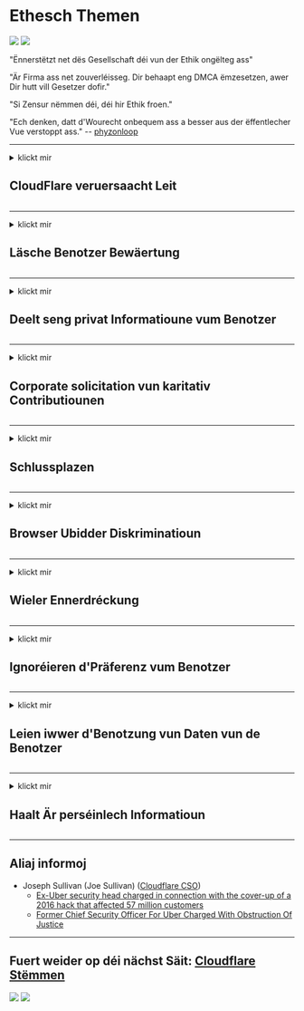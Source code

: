 # Ethesch Themen

![](https://codeberg.org/crimeflare/stop_cloudflare/media/branch/master/image/itsreallythatbad.jpg)
![](https://codeberg.org/crimeflare/stop_cloudflare/media/branch/master/image/telegram/c81238387627b4bfd3dcd60f56d41626.jpg)

"Ënnerstëtzt net dës Gesellschaft déi vun der Ethik ongëlteg ass"

"Är Firma ass net zouverléisseg. Dir behaapt eng DMCA ëmzesetzen, awer Dir hutt vill Gesetzer dofir."

"Si Zensur nëmmen déi, déi hir Ethik froen."

"Ech denken, datt d'Wourecht onbequem ass a besser aus der ëffentlecher Vue verstoppt ass."  -- [phyzonloop](https://twitter.com/phyzonloop)


---


<details>
<summary>klickt mir

## CloudFlare veruersaacht Leit
</summary>


Cloudflare schéckt Spam-E-Mailen fir Net-Cloudflare Benotzer.

- Schéckt nëmmen E-Mailen un Abonnenten déi ageschriwwen hunn
- Wann de Benotzer "Stop" seet, da stoppt d'E-Mail schécken

Et ass esou einfach ze hëllefen. Mee Cloudflare ass et egal.
Cloudflare sot datt hire Service benotze kann all Spammerer oder Ugräifer stoppen.
Wéi kënne mir Cloudflare stoppen ouni Cloudflare z'aktivéieren?


| 🖼 | 🖼 |
| --- | --- |
| ![](https://codeberg.org/crimeflare/stop_cloudflare/media/branch/master/image/cfspam01.jpg) | ![](https://codeberg.org/crimeflare/stop_cloudflare/media/branch/master/image/cfspam03.jpg) |
| ![](https://codeberg.org/crimeflare/stop_cloudflare/media/branch/master/image/cfspam02.jpg) | ![](https://codeberg.org/crimeflare/stop_cloudflare/media/branch/master/image/cfspambrittany.jpg)<br>![](https://codeberg.org/crimeflare/stop_cloudflare/media/branch/master/image/cfspamtwtr.jpg) |

</details>

---

<details>
<summary>klickt mir

## Läsche Benotzer Bewäertung
</summary>


Cloudflare Zensur negativ Rezensiounen.
Wann Dir Anti-Cloudflare Text op Twitter postt, hutt Dir eng Chance fir eng Äntwert vum Cloudflare Mataarbechter mam "Nee, et ass net" Message.
Wann Dir en negativen Iwwerpréiwung op all Iwwerpréifungsplaz publizéiert, probéieren se et ze Zensur.


| 🖼 | 🖼 |
| --- | --- |
| ![](https://codeberg.org/crimeflare/stop_cloudflare/media/branch/master/image/cfcenrev_01.jpg)<br>![](https://codeberg.org/crimeflare/stop_cloudflare/media/branch/master/image/cfcenrev_02.jpg) | ![](https://codeberg.org/crimeflare/stop_cloudflare/media/branch/master/image/cfcenrev_03.jpg) |

</details>

---

<details>
<summary>klickt mir

## Deelt seng privat Informatioune vum Benotzer
</summary>


Cloudflare huet e massive Belästegungsprobleem.
Cloudflare deelt perséinlech Informatioune vun deenen, déi iwwer Hostéiert Site beschwéieren.
Si froen Iech heiansdo Är richteg ID z'informéieren.
Wann Dir net belästegt wëllt, ugegraff, geschloen oder ëmbruecht ginn, sollt Dir besser bleiwen vu Cloudflared Websäiten.


| 🖼 | 🖼 |
| --- | --- |
| ![](https://codeberg.org/crimeflare/stop_cloudflare/media/branch/master/image/cfdox_what.jpg) | ![](https://codeberg.org/crimeflare/stop_cloudflare/media/branch/master/image/cfdox_swat.jpg) |
| ![](https://codeberg.org/crimeflare/stop_cloudflare/media/branch/master/image/cfdox_kill.jpg) | ![](https://codeberg.org/crimeflare/stop_cloudflare/media/branch/master/image/cfdox_threat.jpg) |
| ![](https://codeberg.org/crimeflare/stop_cloudflare/media/branch/master/image/cfdox_dox.jpg) | ![](https://codeberg.org/crimeflare/stop_cloudflare/media/branch/master/image/cfdox_ex1.jpg)<br>![](https://codeberg.org/crimeflare/stop_cloudflare/media/branch/master/image/cfdox_ex2.jpg) |

</details>

---

<details>
<summary>klickt mir

## Corporate solicitation vun karitativ Contributiounen
</summary>


CloudFlare freet sech fir karitativ Contributiounen.
Et ass zimlech erschreckend datt eng amerikanesch Gesellschaft no Charity nieft Associatiounen ouni Gewënnzweck freet, déi gutt Ursaachen hunn.
Wann Dir gär Leit blockéiert oder aner Leit d'Zäit verschwende wëllt, wëllt Dir vläicht e puer Pizzas fir Cloudflare Mataarbechter bestellen.


![](https://codeberg.org/crimeflare/stop_cloudflare/media/branch/master/image/cfdonate.jpg)

</details>

---

<details>
<summary>klickt mir

## Schlussplazen
</summary>


Wat maacht Dir wann Äre Site plötzlech erof geet?
Et gi Berichter datt Cloudflare d'Benotzerkonfiguratioun oder den Service stoppen ouni Warnung, roueg.
Mir proposéieren Iech e besseren Ubidder ze fannen.

![](https://codeberg.org/crimeflare/stop_cloudflare/media/branch/master/image/cftmnt.jpg)

</details>

---

<details>
<summary>klickt mir

## Browser Ubidder Diskriminatioun
</summary>


CloudFlare gëtt preferentiell Behandlung fir déi déi Firefox benotze wärend eng feindlech Behandlung fir d'Benotzer vun net-Tor-Browser iwwer Tor.
Tor Benotzer vun deenen déi rechtlech refuséieren net-javascript auszeféieren kréien och feindlech Behandlung.
Dës Zougang Ongläichheet ass en Netzneutralitéit Mëssbrauch an e Mëssbrauch vu Kraaft.

![](https://codeberg.org/crimeflare/stop_cloudflare/media/branch/master/image/browdifftbcx.gif)

- Lénks: Tor Browser, Richteg: Chrome. Selwecht IP Adress.

![](https://codeberg.org/crimeflare/stop_cloudflare/media/branch/master/image/browserdiff.jpg)

- Linken: Tor Browser Javascript Desaktivéiert, Cookie ageschalt
- Richteg: Chrome Javascript aktivéiert, Cookie behënnert

![](https://codeberg.org/crimeflare/stop_cloudflare/media/branch/master/image/cfsiryoublocked.jpg)

- QuteBrowser (manner Browser) ouni Tor (Clearnet IP)

| ***Browser*** | ***Zougang Behandlung*** |
| --- | --- |
| Tor Browser (Javascript aktivéiert) | Zougang erlaabt |
| Firefox (Javascript aktivéiert) | Zougang degradéiert |
| Chromium (Javascript aktivéiert) | Zougang degradéiert |
| Chromium or Firefox (Javascript behënnert) | Zugrëff refuséiert |
| Chromium or Firefox (Cookie behënnert) | Zugrëff refuséiert |
| QuteBrowser | Zugrëff refuséiert |
| lynx | Zugrëff refuséiert |
| w3m | Zugrëff refuséiert |
| wget | Zugrëff refuséiert |


Firwat net den Audio Knäppchen benotze fir einfach Challenge ze léisen?

Jo, et gëtt en Audio Knäppchen, awer et funktionnéiert ëmmer net iwwer Tor.
Dir kritt dëse Message wann Dir op et klickt:

```
Probéiert et nach méi spéit
Äre Computer oder Netzwierk kann automatesch automatesch Ufroen schécken.
Fir eis Benotzer ze schützen, kënne mir Är Ufro net elo veraarbecht ginn.
Fir méi Detailer fannt Dir op eiser Hëllefssäit
```

</details>

---

<details>
<summary>klickt mir

## Wieler Ennerdréckung
</summary>


Wieler an US Staaten registréiere sech fir schlussendlech iwwer de Websäit vum Staatssekretär am Staat vun hirer Wunnsëtz ze wielen.
Republikanesch-kontrolléiert Staat Staatssekretär Büroen engagéieren de Wielerunterdréck, andeems de Websäit vum Staatssekretär duerch Cloudflare proxidéiert gëtt.
Cloudflare's feindlecher Behandlung vun Tor Benotzer, seng MITM Positioun als zentraliséierter globaler Iwwerwaachungspunkt, a seng schiedlech Roll insgesamt mécht potentiell Wieler onzefridden sech unzemellen.
Besonnesch Liberal tendéieren d'Privatsphär z'erhalen.
Wieler Aschreiwungsformen sammelen sensibel Informatioun iwwer de Wieler politesche Lien, perséinlech kierperlech Adress, Sozialversécherungsnummer an Gebuertsdatum.
Déi meescht Staaten maachen nëmmen e Subset vun där Informatioun ëffentlech verfügbar, awer Cloudflare gesitt all dës Informatioun wann iergend en registréiert fir ze wielen.

Notiz datt d'Pabeierregistratioun d'Cloudflare net ëmgeet well de Sekretär vum Staat Datenentrée Mataarbechter d'Cloudflare Websäit benotzt fir d'Donnéeën unzeginn.

| 🖼 | 🖼 |
| --- | --- |
| ![](https://codeberg.org/crimeflare/stop_cloudflare/media/branch/master/image/cfvotm_01.jpg) | ![](https://codeberg.org/crimeflare/stop_cloudflare/media/branch/master/image/cfvotm_02.jpg) |

- Change.org ass eng berühmt Websäit fir Stëmmen ze sammelen an Handlung ze huelen.
“Leit iwwerall fänken u Kampagnen, mobiliséieren Unhänger a schaffe mat Entscheedungshändler fir Léisungen ze féieren.”
Leider kënne vill Leit iwwerhaapt net vum.org vun der Cloudflare aggressivem Filter änneren.
Si gi blockéiert fir d'Petitioun z'ënnerschreiwen, sou datt se vun engem demokratesche Prozess ausgeschloss ginn.
Aner net-Cloudflared Plattform benotze wéi OpenPetition hëlleft de Problem ze botzen.

| 🖼 | 🖼 |
| --- | --- |
| ![](https://codeberg.org/crimeflare/stop_cloudflare/media/branch/master/image/changeorgasn.jpg) | ![](https://codeberg.org/crimeflare/stop_cloudflare/media/branch/master/image/changeorgtor.jpg) |

- Cloudflare "Athenesche Projet" bitt gratis Enterprise-Niveau Schutz fir Staat a lokal Wahl Websäite.
Si soten "hir Bestanddeeler kënnen Zougang zu Wahlinformatioun a Wielerregistrierung kréien" awer dëst ass eng Lige well vill Leit just net um Site kënne surfen.

</details>

---

<details>
<summary>klickt mir

## Ignoréieren d'Präferenz vum Benotzer
</summary>


Wann Dir eppes ophält, erwaart Dir datt Dir keen E-Mail doriwwer kritt.
Cloudflare ignoréieren d'Präferenz vum Benotzer an deelt Daten mat Drëtt Partei Firmen ouni d'Zoustëmmung vun de Clienten.
Wann Dir hire gratis Plang benotzt, da schécken se heiansdo E-Mail un Iech a froe fir e Mountabonnement ze kafen.

![](https://codeberg.org/crimeflare/stop_cloudflare/media/branch/master/image/cfviopl_tp.jpg)

</details>

---

<details>
<summary>klickt mir

## Leien iwwer d'Benotzung vun Daten vun de Benotzer
</summary>


No dësem ex-Cloudflare Client Blog, Cloudflare liegt iwwer Konten ze läschen.
Hautdesdaags halen vill Firmen Är Donnéeën nodeems Dir Äre Kont ofgeschloss hutt oder ewechgeholl hutt.
Déi meescht vu gudde Firmen ernimmen doriwwer an hirer Privatsphär Politik.
Cloudflare? Nee.

```
2019-08-05 CloudFlare huet mech Bestätegung geschéckt datt si mäi Kont geläscht hunn.
2019-10-02 Ech krut eng E-Mail vun CloudFlare "well ech e Client sinn"
```

Cloudflare wousst net iwwer d'Wuert "ewechhuelen".
Wann et wierklech ewechgeholl gëtt, firwat huet dësen Ex-Client eng E-Mail kritt?
Hien huet och erwähnt datt d'Privatsphärpolitik vum Cloudflare net doriwwer schwätzt.

```
Hir nei Privatsphär Politik seet keen Erhaalen vun Donnéeën fir e Joer.
```

![](https://codeberg.org/crimeflare/stop_cloudflare/media/branch/master/image/cfviopl_notdel.jpg)

Wéi kënnt Dir Cloudflare vertrauen wann hir Privatsphär Politik e LIE ass?

</details>

---

<details>
<summary>klickt mir

## Haalt Är perséinlech Informatioun
</summary>


Cloudflare Kont läschen ass schwéier Niveau.

```
Gitt e Support Ticket mat der Kategorie "Kont" of,
an Ufro Kont läschen am Message Kierper.
Dir musst keng Domainen oder Kreditkaarten op Äre Kont befestegt hunn ier Dir Läschen freet.
```

Dir kritt dëse Confirmatiouns-E-Mail.

![](https://codeberg.org/crimeflare/stop_cloudflare/media/branch/master/image/cf_deleteandkeep.jpg)

"Mir hunn ugefaang Är Läschenufro ze veraarbechten" awer "Mir wäerte weider Är perséinlech Informatioune späicheren".

Kënnt Dir dat "vertrauen"?

</details>

---

## Aliaj informoj

- Joseph Sullivan (Joe Sullivan) ([Cloudflare CSO](https://twitter.com/eastdakota/status/1296522269313785862))
  - [Ex-Uber security head charged in connection with the cover-up of a 2016 hack that affected 57 million customers](https://www.businessinsider.com/uber-data-hack-security-head-joe-sullivan-charged-cover-up-2020-8)
  - [Former Chief Security Officer For Uber Charged With Obstruction Of Justice](https://www.justice.gov/usao-ndca/pr/former-chief-security-officer-uber-charged-obstruction-justice)


---

## Fuert weider op déi nächst Säit:   [Cloudflare Stëmmen](../PEOPLE.md)

![](https://codeberg.org/crimeflare/stop_cloudflare/media/branch/master/image/freemoldybread.jpg)
![](https://codeberg.org/crimeflare/stop_cloudflare/media/branch/master/image/cfisnotanoption.jpg)
